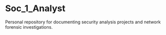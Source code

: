 # Soc_1_Analyst
Personal repository for documenting security analysis projects and network forensic investigations.
